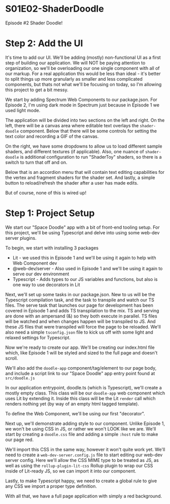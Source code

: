 # S01E02-ShaderDoodle
Episode #2 Shader Doodle!

# Step 2: Add the UI
It's time to add our UI. We'll be adding (mostly) non-functional UI as a first step of building our
application. We will NOT be paying attention to organization, so we'll be overloading our one single component
with all of our markup. For a real application this would be less than ideal - it's better to split things
up more granularly as smaller and less complicated components, but thats not what we'll be focusing on today,
so I'm allowing this project to get a bit messy.

We start by adding Spectrum Web Components to our package.json. For Episode 2, I'm using dark mode in Spectrum 
just because in Episode 1 we used light mode.

The application will be divided into two sections on the left and right. On the left,
there will be a canvas area where editable text overlays the `shader-doodle` component.
Below that there will be some controls for setting the text color and recording a GIF
of the canvas.

On the right, we have some dropdowns to allow us to load different sample shaders, and different textures (if applicable).
Also, one nuance of `shader-doodle` is additional configuration to run "ShaderToy" shaders, so there is a switch
to turn that off and on.

Below that is an accordion menu that will contain text editing capabilities for the vertex and fragment shaders
for the shader set. And lastly, a simple button to reload/refresh the shader after a user has made edits.

But of course, none of this is wired up!


# Step 1: Project Setup
We start our "Space Doodle" app with a bit of front-end tooling setup. For this project, we'll
be using Typescript and delve into using some web-dev server plugins.

To begin, we start with installing 3 packages
- Lit - we used this in Episode 1 and we'll be using it again to help with Web Component dev
- @web-dev/server - Also used in Episode 1 and we'll be using it again to serve our dev environment
- Typescript - Adds types to our JS variables and functions, but also is one way to use decorators in Lit

Next, we'll set up some tasks in our package.json. New to us will be the Typescript compilation task, and
the task to transpile and watch our TS files. The serve task that launches our page for development has
been covered in Episode 1 and adds TS transpilation to the mix. TS and serving are done with an ampersand
(&) so they both execute in parallel. TS files will be watched and when changes happen will be transpiled to JS.
And these JS files that were transpiled will force the page to be reloaded. We'll also need a simple `tsconfig.json`
file to kick us off with some light and relaxed settings for Typescript.

Now we're ready to create our app. We'll be creating our index.html file which, like Episode 1 will be styled and
sized to the full page and doesn't scroll.

We'll also add the `doodle-app` component/tag/element to our page body, and include a script link to our
"Space Doodle" app entry point found at `src/doodle.js`

In our application entrypoint, doodle.ts (which is Typescript), we'll create a mostly empty class. This class
will be our `doodle-app` web component which uses Lit by extending it. Inside this class will be the
Lit `render` call which renders nothing yet (by way of an empty html tagged template).

To define the Web Component, we'll be using our first "decorator".

Next up, we'll demonstrate adding style to our component. Unlike Episode 1, we won't be using CSS in JS,
or rather we won't LOOK like we are. We'll start by creating a `doodle.css` file and adding a simple `:host`
rule to make our page red.

We'll import this CSS in the same way, however it won't quite work yet. We'll need to create a `web-dev-server.config.js`
file to start editing our web-dev server config. Here we'll allow the CSS MIME type to be treated as JS, as well
as using the `rollup-plugin-lit-css` Rollup plugin to wrap our CSS inside of Lit-ready JS, so we can import
it into our component.

Lastly, to make Typescript happy, we need to create a global rule to give any CSS we import a proper type definition.

With all that, we have a full page application with simply a red background.
